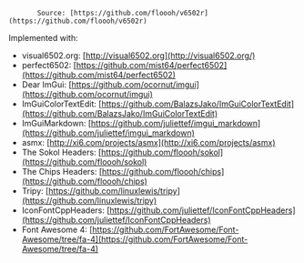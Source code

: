            Source: [https://github.com/floooh/v6502r](https://github.com/floooh/v6502r)

Implemented with:

- visual6502.org: [http://visual6502.org](http://visual6502.org/)
- perfect6502: [https://github.com/mist64/perfect6502](https://github.com/mist64/perfect6502)
- Dear ImGui: [https://github.com/ocornut/imgui](https://github.com/ocornut/imgui)
- ImGuiColorTextEdit: [https://github.com/BalazsJako/ImGuiColorTextEdit](https://github.com/BalazsJako/ImGuiColorTextEdit)
- ImGuiMarkdown: [https://github.com/juliettef/imgui_markdown](https://github.com/juliettef/imgui_markdown)
- asmx: [http://xi6.com/projects/asmx](http://xi6.com/projects/asmx)
- The Sokol Headers: [https://github.com/floooh/sokol](https://github.com/floooh/sokol)
- The Chips Headers: [https://github.com/floooh/chips](https://github.com/floooh/chips)
- Tripy: [https://github.com/linuxlewis/tripy](https://github.com/linuxlewis/tripy)
- IconFontCppHeaders: [https://github.com/juliettef/IconFontCppHeaders](https://github.com/juliettef/IconFontCppHeaders)
- Font Awesome 4: [https://github.com/FortAwesome/Font-Awesome/tree/fa-4](https://github.com/FortAwesome/Font-Awesome/tree/fa-4)
